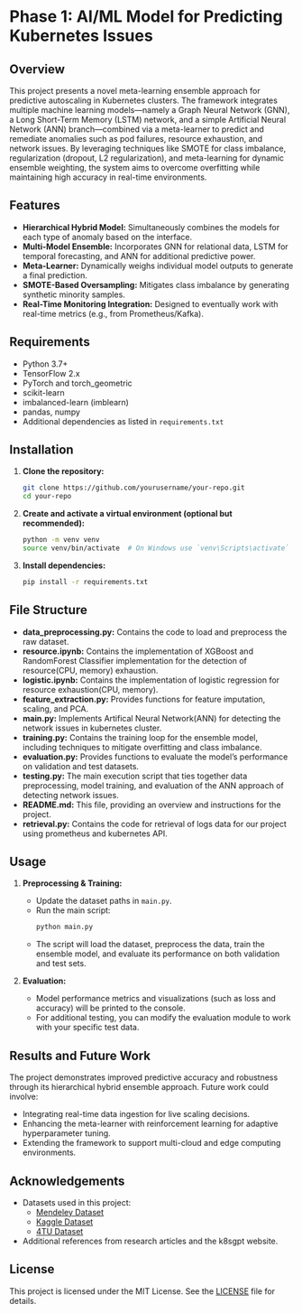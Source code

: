 # Phase 1: AI/ML Model for Predicting Kubernetes Issues


## Overview
This project presents a novel meta-learning ensemble approach for predictive autoscaling in Kubernetes clusters. The framework integrates multiple machine learning models—namely a Graph Neural Network (GNN), a Long Short-Term Memory (LSTM) network, and a simple Artificial Neural Network (ANN) branch—combined via a meta-learner to predict and remediate anomalies such as pod failures, resource exhaustion, and network issues. By leveraging techniques like SMOTE for class imbalance, regularization (dropout, L2 regularization), and meta-learning for dynamic ensemble weighting, the system aims to overcome overfitting while maintaining high accuracy in real-time environments.

## Features
- **Hierarchical Hybrid Model:** Simultaneously combines the models for each type of anomaly based on the interface.
- **Multi-Model Ensemble:** Incorporates GNN for relational data, LSTM for temporal forecasting, and ANN for additional predictive power.
- **Meta-Learner:** Dynamically weighs individual model outputs to generate a final prediction.
- **SMOTE-Based Oversampling:** Mitigates class imbalance by generating synthetic minority samples.
- **Real-Time Monitoring Integration:** Designed to eventually work with real-time metrics (e.g., from Prometheus/Kafka).

## Requirements
- Python 3.7+
- TensorFlow 2.x
- PyTorch and torch_geometric
- scikit-learn
- imbalanced-learn (imblearn)
- pandas, numpy
- Additional dependencies as listed in `requirements.txt`

## Installation
1. **Clone the repository:**
   ```bash
   git clone https://github.com/yourusername/your-repo.git
   cd your-repo
   ```
2. **Create and activate a virtual environment (optional but recommended):**
   ```bash
   python -m venv venv
   source venv/bin/activate  # On Windows use `venv\Scripts\activate` or use conda to create virtual environment.
   ```
3. **Install dependencies:**
   ```bash
   pip install -r requirements.txt
   ```

## File Structure
- **data_preprocessing.py:** Contains the code to load and preprocess the raw dataset.
- **resource.ipynb:** Contains the implementation of XGBoost and RandomForest Classifier implementation for the detection of resource(CPU, memory) exhaustion.
- **logistic.ipynb:** Contains the implementation of logistic regression for resource exhaustion(CPU, memory). 
- **feature_extraction.py:** Provides functions for feature imputation, scaling, and PCA.
- **main.py:** Implements Artifical Neural Network(ANN) for detecting the network issues in kubernetes cluster.
- **training.py:** Contains the training loop for the ensemble model, including techniques to mitigate overfitting and class imbalance.
- **evaluation.py:** Provides functions to evaluate the model’s performance on validation and test datasets.
- **testing.py:** The main execution script that ties together data preprocessing, model training, and evaluation of the ANN approach of detecting network issues.
- **README.md:** This file, providing an overview and instructions for the project.
- **retrieval.py:** Contains the code for retrieval of logs data for our project using prometheus and kubernetes API.

## Usage
1. **Preprocessing & Training:**
   - Update the dataset paths in `main.py`.
   - Run the main script:
     ```bash
     python main.py
     ```
   - The script will load the dataset, preprocess the data, train the ensemble model, and evaluate its performance on both validation and test sets.

2. **Evaluation:**
   - Model performance metrics and visualizations (such as loss and accuracy) will be printed to the console.
   - For additional testing, you can modify the evaluation module to work with your specific test data.

## Results and Future Work
The project demonstrates improved predictive accuracy and robustness through its hierarchical hybrid ensemble approach. Future work could involve:
- Integrating real-time data ingestion for live scaling decisions.
- Enhancing the meta-learner with reinforcement learning for adaptive hyperparameter tuning.
- Extending the framework to support multi-cloud and edge computing environments.

## Acknowledgements
- Datasets used in this project:
  - [Mendeley Dataset](https://data.mendeley.com/datasets/ks9vbv5pb2/1)
  - [Kaggle Dataset](https://www.kaggle.com/datasets/nickkinyae/kubernetes-resource-and-performancemetricsallocation?resource=download)
  - [4TU Dataset](https://data.4tu.nl/articles/dataset/AssureMOSS_Kubernetes_Run-time_Monitoring_Dataset/20463687)
- Additional references from research articles and the k8sgpt website.

## License
This project is licensed under the MIT License. See the [LICENSE](LICENSE) file for details.


